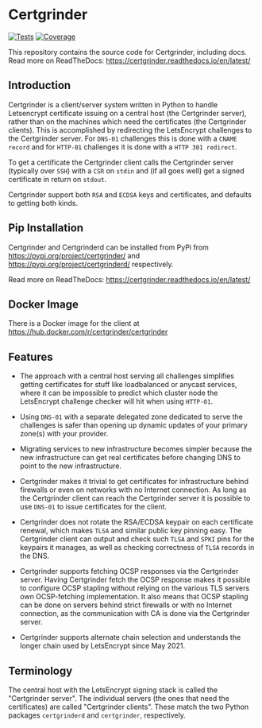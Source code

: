 # Certgrinder

[![Tests](https://github.com/tykling/certgrinder/actions/workflows/ci.yml/badge.svg)](https://github.com/tykling/certgrinder/actions)
[![Coverage](https://codecov.io/gh/tykling/certgrinder/branch/master/graph/badge.svg)](https://codecov.io/gh/tykling/certgrinder)

This repository contains the source code for Certgrinder, including docs. Read more on ReadTheDocs: https://certgrinder.readthedocs.io/en/latest/

## Introduction
Certgrinder is a client/server system written in Python to handle Letsencrypt certificate issuing on a central host (the Certgrinder server), rather than on the machines which need the certificates (the Certgrinder clients). This is accomplished by redirecting the LetsEncrypt challenges to the Certgrinder server. For ``DNS-01`` challenges this is done with a ``CNAME record`` and for ``HTTP-01`` challenges it is done with a ``HTTP 301 redirect``.

To get a certificate the Certgrinder client calls the Certgrinder server (typically over ``SSH``) with a ``CSR`` on ``stdin`` and (if all goes well) get a signed certificate in return on ``stdout``.

Certgrinder support both ``RSA`` and ``ECDSA`` keys and certificates, and defaults to getting both kinds.

## Pip Installation
Certgrinder and Certgrinderd can be installed from PyPi from https://pypi.org/project/certgrinder/ and https://pypi.org/project/certgrinderd/ respectively.

Read more on ReadTheDocs: https://certgrinder.readthedocs.io/en/latest/

## Docker Image
There is a Docker image for the client at https://hub.docker.com/r/certgrinder/certgrinder

## Features
- The approach with a central host serving all challenges simplifies getting certificates for stuff like loadbalanced or anycast services, where it can be impossible to predict which cluster node the LetsEncrypt challenge checker will hit when using ``HTTP-01``.

- Using ``DNS-01`` with a separate delegated zone dedicated to serve the challenges is safer than opening up dynamic updates of your primary zone(s) with your provider.

- Migrating services to new infrastructure becomes simpler because the new infrastructure can get real certificates before changing DNS to point to the new infrastructure.

- Certgrinder makes it trivial to get certificates for infrastructure behind firewalls or even on networks with no Internet connection. As long as the Certgrinder client can reach the Certgrinder server it is possible to use ``DNS-01`` to issue certificates for the client.

- Certgrinder does not rotate the RSA/ECDSA keypair on each certificate renewal, which makes ``TLSA`` and similar public key pinning easy. The Certgrinder client can output and check such ``TLSA`` and ``SPKI`` pins for the keypairs it manages, as well as checking correctness of ``TLSA`` records in the DNS.

- Certgrinder supports fetching OCSP responses via the Certgrinder server. Having Certgrinder fetch the OCSP response makes it possible to configure OCSP stapling without relying on the various TLS servers own OCSP-fetching implementation. It also means that OCSP stapling can be done on servers behind strict firewalls or with no Internet connection, as the communication with CA is done via the Certgrinder server.

- Certgrinder supports alternate chain selection and understands the longer chain used by LetsEncrypt since May 2021.

## Terminology
The central host with the LetsEncrypt signing stack is called the "Certgrinder server". The individual servers (the ones that need the certificates) are called "Certgrinder clients". These match the two Python packages ``certgrinderd`` and ``certgrinder``, respectively.
